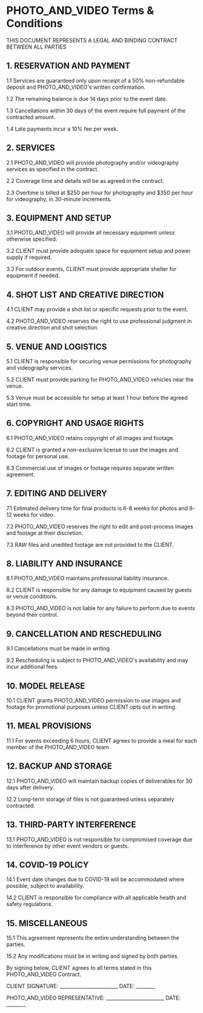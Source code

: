 # PHOTO_AND_VIDEO Terms & Conditions

THIS DOCUMENT REPRESENTS A LEGAL AND BINDING CONTRACT BETWEEN ALL PARTIES

## 1. RESERVATION AND PAYMENT

1.1 Services are guaranteed only upon receipt of a 50% non-refundable deposit and PHOTO_AND_VIDEO's written confirmation.

1.2 The remaining balance is due 14 days prior to the event date.

1.3 Cancellations within 30 days of the event require full payment of the contracted amount.

1.4 Late payments incur a 10% fee per week.

## 2. SERVICES

2.1 PHOTO_AND_VIDEO will provide photography and/or videography services as specified in the contract.

2.2 Coverage time and details will be as agreed in the contract.

2.3 Overtime is billed at $250 per hour for photography and $350 per hour for videography, in 30-minute increments.

## 3. EQUIPMENT AND SETUP

3.1 PHOTO_AND_VIDEO will provide all necessary equipment unless otherwise specified.

3.2 CLIENT must provide adequate space for equipment setup and power supply if required.

3.3 For outdoor events, CLIENT must provide appropriate shelter for equipment if needed.

## 4. SHOT LIST AND CREATIVE DIRECTION

4.1 CLIENT may provide a shot list or specific requests prior to the event.

4.2 PHOTO_AND_VIDEO reserves the right to use professional judgment in creative direction and shot selection.

## 5. VENUE AND LOGISTICS

5.1 CLIENT is responsible for securing venue permissions for photography and videography services.

5.2 CLIENT must provide parking for PHOTO_AND_VIDEO vehicles near the venue.

5.3 Venue must be accessible for setup at least 1 hour before the agreed start time.

## 6. COPYRIGHT AND USAGE RIGHTS

6.1 PHOTO_AND_VIDEO retains copyright of all images and footage.

6.2 CLIENT is granted a non-exclusive license to use the images and footage for personal use.

6.3 Commercial use of images or footage requires separate written agreement.

## 7. EDITING AND DELIVERY

7.1 Estimated delivery time for final products is 6-8 weeks for photos and 8-12 weeks for video.

7.2 PHOTO_AND_VIDEO reserves the right to edit and post-process images and footage at their discretion.

7.3 RAW files and unedited footage are not provided to the CLIENT.

## 8. LIABILITY AND INSURANCE

8.1 PHOTO_AND_VIDEO maintains professional liability insurance.

8.2 CLIENT is responsible for any damage to equipment caused by guests or venue conditions.

8.3 PHOTO_AND_VIDEO is not liable for any failure to perform due to events beyond their control.

## 9. CANCELLATION AND RESCHEDULING

9.1 Cancellations must be made in writing.

9.2 Rescheduling is subject to PHOTO_AND_VIDEO's availability and may incur additional fees.

## 10. MODEL RELEASE

10.1 CLIENT grants PHOTO_AND_VIDEO permission to use images and footage for promotional purposes unless CLIENT opts out in writing.

## 11. MEAL PROVISIONS

11.1 For events exceeding 6 hours, CLIENT agrees to provide a meal for each member of the PHOTO_AND_VIDEO team.

## 12. BACKUP AND STORAGE

12.1 PHOTO_AND_VIDEO will maintain backup copies of deliverables for 30 days after delivery.

12.2 Long-term storage of files is not guaranteed unless separately contracted.

## 13. THIRD-PARTY INTERFERENCE

13.1 PHOTO_AND_VIDEO is not responsible for compromised coverage due to interference by other event vendors or guests.

## 14. COVID-19 POLICY

14.1 Event date changes due to COVID-19 will be accommodated where possible, subject to availability.

14.2 CLIENT is responsible for compliance with all applicable health and safety regulations.

## 15. MISCELLANEOUS

15.1 This agreement represents the entire understanding between the parties.

15.2 Any modifications must be in writing and signed by both parties.

By signing below, CLIENT agrees to all terms stated in this PHOTO_AND_VIDEO Contract.

CLIENT SIGNATURE: ________________________ DATE: ________

PHOTO_AND_VIDEO REPRESENTATIVE: ________________________ DATE: ________
